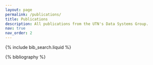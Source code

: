 ```yaml
---
layout: page
permalink: /publications/
title: Publications
description: All publications from the UTN's Data Systems Group.
nav: true
nav_order: 2
---
```


<!-- _pages/publications.md -->

<!-- Bibsearch Feature -->

{% include bib_search.liquid %}

<div class="publications">

{% bibliography %}

</div>
